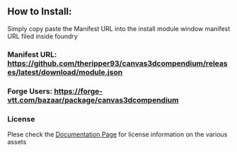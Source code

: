 ## How to Install:

Simply copy paste the Manifest URL into the install module window manifest URL filed inside foundry

### Manifest URL: https://github.com/theripper93/canvas3dcompendium/releases/latest/download/module.json

### Forge Users: https://forge-vtt.com/bazaar/package/canvas3dcompendium

### License

Plese check the [Documentation Page](https://wiki.theripper93.com/levels-3d-preview/canvas3dcompendium) for license information on the various assets
